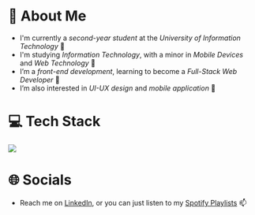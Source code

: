 # 💫 About Me
- I'm currently a *second-year student* at the *University of Information Technology* 🏫
- I'm studying *Information Technology*, with a minor in *Mobile Devices* and *Web Technology* 🎒
- I’m a *front-end development*, learning to become a *Full-Stack Web Developer* 🌱 
- I’m also interested in *UI-UX design* and *mobile application* 👀

# 💻 Tech Stack
![](https://github-readme-stats.vercel.app/api/top-langs/?username=minhlong149&theme=dracula&hide_border=true&include_all_commits=false&count_private=false&layout=compact)


# 🌐 Socials
- Reach me on [LinkedIn](https://linkedin.com/in/longndm), or you can just listen to my [Spotify Playlists](https://open.spotify.com/user/ryanpax/playlists) 📫
